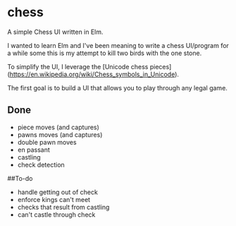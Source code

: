 # chess
A simple Chess UI written in Elm.

I wanted to learn Elm and I've been meaning to write a chess UI/program
for a while some this is my attempt to kill two birds with the one stone.

To simplify the UI, I leverage the [Unicode chess pieces] (https://en.wikipedia.org/wiki/Chess_symbols_in_Unicode).

The first goal is to build a UI that allows you to play through any legal game.

## Done

- piece moves (and captures)
- pawns moves (and captures)
- double pawn moves
- en passant
- castling
- check detection

##To-do

- handle getting out of check
- enforce kings can't meet
- checks that result from castling
- can't castle through check
